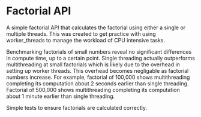 # Factorial API

A simple factorial API that calculates the factorial using either a single or
multiple threads. This was created to get practice with using worker_threads
to manage the workload of CPU intensive tasks.

Benchmarking factorials of small numbers reveal no significant differences in
compute time, up to a certain point. Single threading actually outperforms
multithreading at small factorials which is likely due to the overhead in
setting up worker threads. This overhead becomes negligable as factorial numbers
increase. For example, factorial of 100,000 shows multithreading completing its
computation about 2 seconds earlier than single threading. Factorial of 500,000
shows multithreading completing its computation about 1 minute earlier than
single threading.

Simple tests to ensure factorials are calculated correctly.
